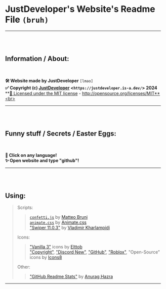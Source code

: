 # JustDeveloper's Website's Readme File `(bruh)`<br>

------
<br>
<br>

## Information / About:
<br>

**🛠️ Website made by JustDeveloper** `[lmao]`<br>
**✅ Copyright (c) [JustDeveloper](https://justdeveloper.is-a.dev/) <`https://justdeveloper.is-a.dev/`> 2024**<br>
**[📜 Licensed under the MIT license](https://github.com/JustDeveloper1/Website/blob/main/LICENSE) - http://opensource.org/licenses/MIT**<br>

------
<br>
<br>

## Funny stuff / Secrets / Easter Eggs: 
<br/>

**🎉 Click on any language!**<br>
**✨ Open website and type "github"!**<br>

------
<br>
<br>

## Using: <div>
> Scripts:<br>
>> <a href="https://github.com/JustDeveloper1/Website/blob/main/js/confetti.js">`confetti.js`</a> by <a href="https://github.com/tsparticles/tsparticles?tab=MIT-1-ov-file">Matteo Bruni</a><br>
>> <a href="https://unpkg.com/animate.css@4.1.1/animate.css">`animate.css`</a> by [Animate.css](https://animate.style/)<br>
>> <a href="https://unpkg.com/@teleporthq/teleport-custom-scripts/dist/style.css">"Swiper 11.0.3"</a> by [Vladimir Kharlampidi](https://swiperjs.com)<br>
>
> Icons:<br>
>> <a href="https://devforum.roblox.com/t/vanilla-3-the-pragmatic-icon-set-for-roblox-studio/935745">"Vanilla 3"</a> icons by <a href="https://devforum.roblox.com/u/Elttob">Elttob</a>   
<a href="https://icons8.com/icon/7764/copyright">"Copyright"</a>, <a href="https://icons8.com/icon/Q524h6svpboS/discord-new">"Discord New"</a>, <a href="https://icons8.com/icon/12599/github">"GitHub"</a>, <a href="https://icons8.com/icon/97652/roblox">"Roblox"</a>, "Open-Source" icons by <a href="https://icons8.com">Icons8</a><br>
>
> Other:<br>
>> <a href="https://github.com/anuraghazra/github-readme-stats">"GitHub Readme Stats"</a> by [Anurag Hazra](https://github.com/anuraghazra)
</div>

-------
